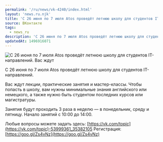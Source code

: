 ```yaml
---
permalink: '/ru/news/vk-4240/index.html'
layout: 'news.ru.njk'
title: 'С 26 июня по 7 июля Atos проведёт летнюю школу для студентов IT-направлений.'
source: ВКонтакте
tags:
  - news_ru
description: 'С 26 июня по 7 июля Atos проведёт летнюю школу для студентов IT-направлений.'
updatedAt: 1496916071
---
```

![С 26 июня по 7 июля Atos проведёт летнюю школу для студентов IT-направлений. Вас ждут](https://sun9-64.userapi.com/impf/c840239/v840239501/5073/1WPeTHrowUQ.jpg?size=1200x800&quality=96&proxy=1&sign=5c87747943aa3eed4311316f70d4cd50&c_uniq_tag=AHz1PPLjtnQAZTRV1p5vw2gEZJdkxTH5ZrWr2x-ZSzE&type=album)

С 26 июня по 7 июля Atos проведёт летнюю школу для студентов IT-направлений.

Вас ждут лекции, практические занятия и мастер-классы. Чтобы попасть в школу, вам нужны минимальные знания английского или немецкого, а также нужно быть студентом последних курсов или магистратуры.

Занятия будут проходить 3 раза в неделю — в понедельник, среду и пятницу. Начало занятий с 10:00 до 14:00.

Любые вопросы можете задать здесь: [https://vk.com/topic](https://vk.com/topic)-53999361_35382105
Регистрация: [https://goo.gl/Zs4vNz](https://goo.gl/Zs4vNz)
